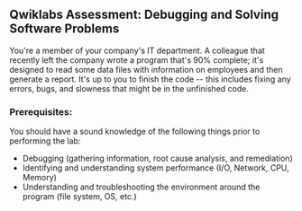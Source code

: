## Qwiklabs Assessment: Debugging and Solving Software Problems

You're a member of your company's IT department. A colleague that recently left the company wrote a program that's 90% complete; it's designed to read some data files with information on employees and then generate a report. It's up to you to finish the code -- this includes fixing any errors, bugs, and slowness that might be in the unfinished code.

### Prerequisites:

You should have a sound knowledge of the following things prior to performing the lab:

* Debugging (gathering information, root cause analysis, and remediation)
* Identifying and understanding system performance (I/O, Network, CPU, Memory)
* Understanding and troubleshooting the environment around the program (file system, OS, etc.)